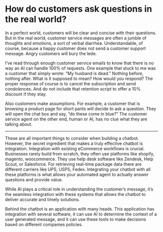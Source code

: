 # How do customers ask questions in the real world?

In a perfect world, customers will be clear and concise with their questions. But in the real world, customer service messages are often a jumble of thoughts and emotions, a sort of verbal diarrhea. Understandable, of course, because a happy customer does not send a customer support message. Angry customers will bury the lede.

I’ve read through enough customer service emails to know that there is no way an AI can handle 100% of requests. One example that stuck to me was a customer that simply wrote: “My husband is dead.” Nothing before, nothing after. What is it supposed to mean? How would you respond? The proper response of course is to cancel the subscription and send condolences. And do not include that retention script to offer a 10% discount if they stay.

Also customers make assumptions. For example, a customer that is browsing a product page for short pants will decide to ask a question. They will open the chat box and say, “do these come in blue?” The customer service agent on the other end, human or AI, has no clue what they are talking about. 

----

These are all important things to consider when building a chatbot. However, the secret ingredient that makes a truly effective chatbot is integration. Integration with existing eCommerce workflows is crucial. Businesses rarely build from scratch, they often use platforms like shopify, magento, woocommerce. They use help desk software like Zendesk, Help Scout, or Salesforce. For retrieving real-time package data there are different carriers like UPS, USPS, Fedex. Integrating your chatbot with all these platforms is what allows your automated agent to actually answer questions and provide value.

While AI plays a critical role in understanding the customer’s message, it’s the seamless integration with these systems that allows the chatbot to deliver accurate and timely solutions.

Behind the chatbot is an application with many heads. This application has integration with several software, it can use AI to determine the context of a user generated message, and it can use these tools to make decisions based on different companies policies.
